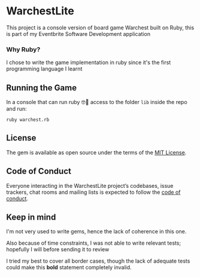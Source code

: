 # WarchestLite

This project is a console version of board game Warchest built on Ruby,
this is part of my Eventbrite Software Development application
### Why Ruby?
I chose to write the game implementation in ruby since it's the first programming language I learnt
## Running the Game

In a console that can run ruby 🤓💎 access to the folder ``lib`` inside the repo and run:

```shell
ruby warchest.rb
```
## License

The gem is available as open source under the terms of the [MIT License](https://opensource.org/licenses/MIT).

## Code of Conduct

Everyone interacting in the WarchestLite project’s codebases, issue trackers, chat rooms and mailing lists is expected to follow the [code of conduct](https://github.com/[USERNAME]/warchest_lite/blob/master/CODE_OF_CONDUCT.md).

## Keep in mind
I'm not very used to write gems, hence the lack of coherence in this one. 

Also because of time constraints, I was not able to write relevant tests; hopefully I will before
sending it to review

I tried my best to cover all border cases, though the lack of adequate tests could make this **bold** statement completely invalid. 